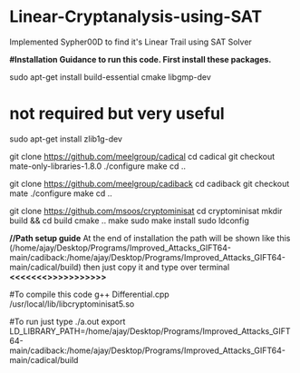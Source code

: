 # Linear-Cryptanalysis-using-SAT
Implemented Sypher00D to find it's Linear Trail using SAT Solver

**#Installation Guidance to run this code. First install these packages.**

sudo apt-get install build-essential cmake libgmp-dev

# not required but very useful
sudo apt-get install zlib1g-dev

git clone https://github.com/meelgroup/cadical
cd cadical
git checkout mate-only-libraries-1.8.0
./configure
make
cd ..

git clone https://github.com/meelgroup/cadiback
cd cadiback
git checkout mate
./configure
make
cd ..

git clone https://github.com/msoos/cryptominisat
cd cryptominisat
mkdir build && cd build
cmake ..
make
sudo make install
sudo ldconfig

**//Path setup guide** 
At the end of installation the path will be shown like this (/home/ajay/Desktop/Programs/Improved_Attacks_GIFT64-main/cadiback:/home/ajay/Desktop/Programs/Improved_Attacks_GIFT64-main/cadical/build) then just copy it and type over terminal
**<<<<<<<<Path Set up>>>>>>>>>>>>**

#To compile this code
g++ Differential.cpp /usr/local/lib/libcryptominisat5.so

#To run just type
./a.out
export LD_LIBRARY_PATH=/home/ajay/Desktop/Programs/Improved_Attacks_GIFT64-main/cadiback:/home/ajay/Desktop/Programs/Improved_Attacks_GIFT64-main/cadical/build
